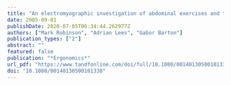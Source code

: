 ```yaml
---
title: "An electromyographic investigation of abdominal exercises and the effects of fatigue"
date: 2005-09-01
publishDate: 2020-07-05T06:34:44.262977Z
authors: ["Mark Robinson", "Adrian Lees", "Gabor Barton"]
publication_types: ["2"]
abstract: ""
featured: false
publication: "*Ergonomics*"
url_pdf: "https://www.tandfonline.com/doi/full/10.1080/00140130500101338"
doi: "10.1080/00140130500101338"
---
```


